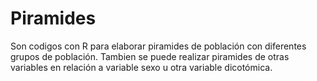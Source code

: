 # Piramides
Son codigos con R para elaborar piramides de población con diferentes grupos de población.
Tambien se puede realizar piramides de otras variables en relación a variable sexo u otra variable dicotómica.


